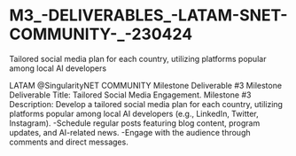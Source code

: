 # M3_-DELIVERABLES_-LATAM-SNET-COMMUNITY-_-230424
Tailored social media plan for each country, utilizing platforms popular among local AI developers 

LATAM @SingularityNET COMMUNITY
Milestone Deliverable #3
Milestone Deliverable Title: Tailored Social Media Engagement.
Milestone #3 Description: Develop a tailored social media plan for each country, utilizing platforms popular among local AI developers (e.g., LinkedIn, Twitter, Instagram). -Schedule regular posts featuring blog content, program updates, and AI-related news. -Engage with the audience through comments and direct messages.
